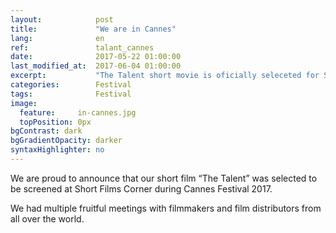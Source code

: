 ```yaml
---
layout:            post
title:             "We are in Cannes"
lang:              en
ref:               talant_cannes
date:              2017-05-22 01:00:00
last_modified_at:  2017-06-04 01:00:00
excerpt:           "The Talent short movie is oficially seleceted for Short Film Corner at Cannes Film Festival."
categories:        Festival
tags:              Festival
image:
  feature:     in-cannes.jpg
  topPosition: 0px
bgContrast: dark
bgGradientOpacity: darker
syntaxHighlighter: no
---
```

We are proud to announce that our short film &#8220;The Talent&#8221; was selected to be screened at Short Films Corner during Cannes Festival 2017.

We had multiple fruitful meetings with filmmakers and film distributors from all over the world.

<div class="img img--fullContainer img--14xLeading" style="background-image: url({{ site.baseurl_posts_img }}cannes-1.png);"></div>
<div class="img img--fullContainer img--14xLeading" style="background-image: url({{ site.baseurl_posts_img }}cannes-2.png);"></div>
